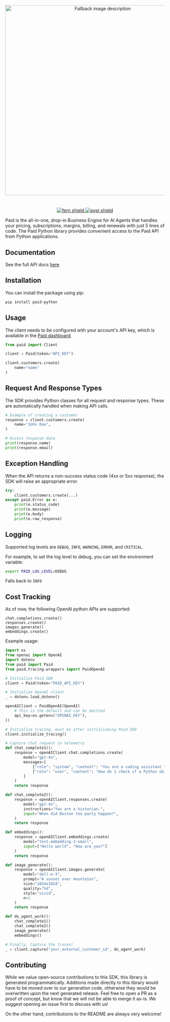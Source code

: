 <div align="center">
    <picture>
        <source media="(prefers-color-scheme: dark)" srcset="./assets/paid_light.svg" width=600>
        <source media="(prefers-color-scheme: light)" srcset="./assets/paid_dark.svg" width=600>
        <img alt="Fallback image description" src="./assets/paid_light.svg" width=600>
    </picture>
</div>

# 

<div align="center">
    <a href="https://buildwithfern.com?utm_source=github&utm_medium=github&utm_campaign=readme&utm_source=https%3A%2F%2Fgithub.com%2FAgentPaid%2Fpaid-python">
        <img src="https://img.shields.io/badge/%F0%9F%8C%BF-Built%20with%20Fern-brightgreen" alt="fern shield">
    </a>
    <a href="https://pypi.org/project/paid-python">
        <img src="https://img.shields.io/pypi/v/paid-python" alt="pypi shield">
    </a>
</div>

Paid is the all-in-one, drop-in Business Engine for AI Agents that handles your pricing, subscriptions, margins, billing, and renewals with just 5 lines of code. 
The Paid Python library provides convenient access to the Paid API from Python applications.

## Documentation

See the full API docs [here](https://paid.docs.buildwithfern.com/api-reference/api-reference/customers/list)

## Installation

You can install the package using pip:

```bash
pip install paid-python
```

## Usage

The client needs to be configured with your account's API key, which is available in the [Paid dashboard](https://app.paid.ai/agent-integration/api-keys). 

```python
from paid import Client

client = Paid(token="API_KEY")

client.customers.create(
    name="name"
)
```

## Request And Response Types

The SDK provides Python classes for all request and response types. These are automatically handled when making API calls.

```python
# Example of creating a customer
response = client.customers.create(
    name="John Doe",
)

# Access response data
print(response.name)
print(response.email)
```

## Exception Handling

When the API returns a non-success status code (4xx or 5xx response), the SDK will raise an appropriate error.

```python
try:
    client.customers.create(...)
except paid.Error as e:
    print(e.status_code)
    print(e.message)
    print(e.body)
    print(e.raw_response)
```

## Logging

Supported log levels are `DEBUG`, `INFO`, `WARNING`, `ERROR`, and `CRITICAL`.

For example, to set the log level to debug, you can set the environment variable:
```bash
export PAID_LOG_LEVEL=DEBUG
```
Falls back to `INFO`

## Cost Tracking

As of now, the following OpenAI python APIs are supported:

```
chat.completions.create()
responses.create()
images.generate()
embeddings.create()
```

Example usage:

```python
import os
from openai import OpenAI
import dotenv
from paid import Paid
from paid.tracing.wrappers import PaidOpenAI

# Initialize Paid SDK
client = Paid(token="PAID_API_KEY")

# Initialize OpenAI client
_ = dotenv.load_dotenv()

openAIClient = PaidOpenAI(OpenAI(
    # This is the default and can be omitted
    api_key=os.getenv("OPENAI_KEY"),
))

# Initialize tracing, must be after initializeing Paid SKD
client.initialize_tracing()

# Capture chat request in telemetry
def chat_complete1():
    response = openAIClient.chat.completions.create(
        model="gpt-4o",
        messages=[
            {"role": "system", "content": "You are a coding assistant that talks like a pirate."},
            {"role": "user", "content": "How do I check if a Python object is an instance of a class?"}
        ]
    )
    return response

def chat_complete2():
    response = openAIClient.responses.create(
        model="gpt-4o",
        instructions="You are a historian.",
        input="When did Boston tea party happen?",
    )
    return response

def embeddings():
    response = openAIClient.embeddings.create(
        model="text-embedding-3-small",
        input=["Hello world", "How are you?"]
    )
    return response

def image_generate():
    response = openAIClient.images.generate(
        model="dall-e-3",
        prompt="A sunset over mountains",
        size="1024x1024",
        quality="hd",
        style="vivid",
        n=1
    )
    return response

def do_agent_work():
    chat_complete1()
    chat_complete2()
    image_generate()
    embeddings()

# Finally, Capture the traces!
_ = client.capture("your_external_customer_id", do_agent_work)
```


## Contributing

While we value open-source contributions to this SDK, this library is generated programmatically.
Additions made directly to this library would have to be moved over to our generation code,
otherwise they would be overwritten upon the next generated release. Feel free to open a PR as
a proof of concept, but know that we will not be able to merge it as-is. We suggest opening
an issue first to discuss with us!

On the other hand, contributions to the README are always very welcome!
